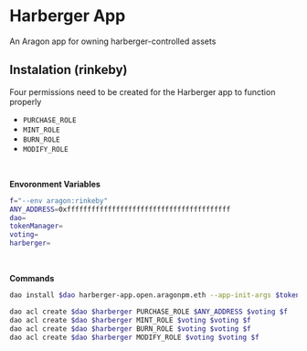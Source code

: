 # Harberger App
An Aragon app for owning harberger-controlled assets

## Instalation (rinkeby)
Four permissions need to be created for the Harberger app to function properly
* `PURCHASE_ROLE`
* `MINT_ROLE`
* `BURN_ROLE`
* `MODIFY_ROLE`

<br>

**Envoronment Variables**

```bash
f="--env aragon:rinkeby"
ANY_ADDRESS=0xffffffffffffffffffffffffffffffffffffffff
dao=
tokenManager=
voting=
harberger=
```

<br>

**Commands**

```bash
dao install $dao harberger-app.open.aragonpm.eth --app-init-args $tokenManager $f

dao acl create $dao $harberger PURCHASE_ROLE $ANY_ADDRESS $voting $f
dao acl create $dao $harberger MINT_ROLE $voting $voting $f
dao acl create $dao $harberger BURN_ROLE $voting $voting $f
dao acl create $dao $harberger MODIFY_ROLE $voting $voting $f
```
